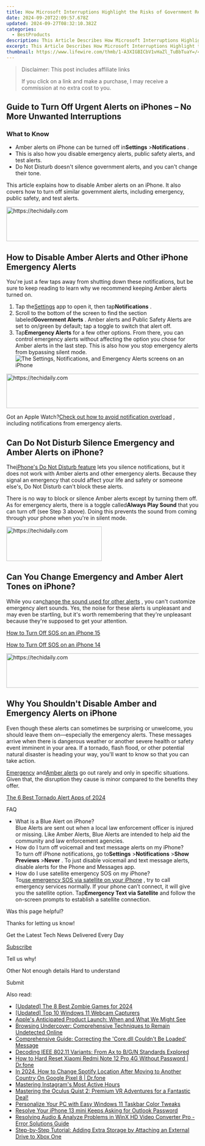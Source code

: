 ```yaml
---
title: How Microsoft Interruptions Highlight the Risks of Government Relying Too Much on Major Tech Companies
date: 2024-09-20T22:09:57.678Z
updated: 2024-09-27T08:32:10.382Z
categories:
  - BestProducts
description: This Article Describes How Microsoft Interruptions Highlight the Risks of Government Relying Too Much on Major Tech Companies
excerpt: This Article Describes How Microsoft Interruptions Highlight the Risks of Government Relying Too Much on Major Tech Companies
thumbnail: https://www.lifewire.com/thmb/1-A3XIGBICbV1vHaZl_TuBbTuaY=/400x300/filters:no_upscale():max_bytes(150000):strip_icc():format(webp)/shekai-vKla95GgAwg-unsplash-1d46c69f3d5f462faee87878fc1e0a57.jpg
---
```


>  Disclaimer: This post includes affiliate links
>
>  If you click on a link and make a purchase, I may receive a commission at no extra cost to you.
>

## Guide to Turn Off Urgent Alerts on iPhones – No More Unwanted Interruptions
### What to Know

* Amber alerts on iPhone can be turned off in**Settings** \>**Notifications** .
* This is also how you disable emergency alerts, public safety alerts, and test alerts.
* Do Not Disturb doesn't silence government alerts, and you can't change their tone.

 This article explains how to disable Amber alerts on an iPhone. It also covers how to turn off similar government alerts, including emergency, public safety, and test alerts.

<!-- affiliate ads begin -->
<a href="https://appsumo.8odi.net/c/5597632/2068426/7443" target="_top" id="2068426">
  <img src="//a.impactradius-go.com/display-ad/7443-2068426" border="0" alt="https://techidaily.com" width="728" height="90"/>
</a>
<img height="0" width="0" src="https://appsumo.8odi.net/i/5597632/2068426/7443" style="position:absolute;visibility:hidden;" border="0" />
<!-- affiliate ads end -->

## How to Disable Amber Alerts and Other iPhone Emergency Alerts

 You're just a few taps away from shutting down these notifications, but be sure to keep reading to learn why we recommend keeping Amber alerts turned on.

1. Tap the[Settings](https://www.lifewire.com/understanding-device-settings-4138532) app to open it, then tap**Notifications** .
2. Scroll to the bottom of the screen to find the section labeled**Government Alerts** . Amber alerts and Public Safety Alerts are set to on/green by default; tap a toggle to switch that alert off.
3. Tap**Emergency Alerts** for a few other options. From there, you can control emergency alerts without affecting the option you chose for Amber alerts in the last step. This is also how you stop emergency alerts from bypassing silent mode.  
![The Settings, Notifications, and Emergency Alerts screens on an iPhone](https://www.lifewire.com/thmb/k4Pdtou2x8ooq0Bqd1UnlBWO_KA=/1500x0/filters:no_upscale():max_bytes(150000):strip_icc():format(webp)/iphone-amber-alerts-bc193ddbd3c24bd895b61242e22ca176.png)

<!-- affiliate ads begin -->
<a href="https://ephamedtechinc.pxf.io/c/5597632/2130531/26400" target="_top" id="2130531">
  <img src="//a.impactradius-go.com/display-ad/26400-2130531" border="0" alt="https://techidaily.com" width="728" height="90"/>
</a>
<img height="0" width="0" src="https://ephamedtechinc.pxf.io/i/5597632/2130531/26400" style="position:absolute;visibility:hidden;" border="0" />
<!-- affiliate ads end -->

 Got an Apple Watch?[Check out how to avoid notification overload](https://www.lifewire.com/avoid-notification-overload-apple-watch-1999672) , including notifications from emergency alerts.

## Can Do Not Disturb Silence Emergency and Amber Alerts on iPhone?

 The[iPhone's Do Not Disturb feature](https://www.lifewire.com/use-do-not-disturb-on-iphone-apple-watch-2000547) lets you silence notifications, but it does not work with Amber alerts and other emergency alerts. Because they signal an emergency that could affect your life and safety or someone else's, Do Not Disturb can't block these alerts.

 There is no way to block or silence Amber alerts except by turning them off. As for emergency alerts, there is a toggle called**Always Play Sound** that you can turn off (see Step 3 above). Doing this prevents the sound from coming through your phone when you're in silent mode.

<!-- affiliate ads begin -->
<a href="https://aligracehair.sjv.io/c/5597632/2135368/19272" target="_top" id="2135368">
  <img src="//a.impactradius-go.com/display-ad/19272-2135368" border="0" alt="https://techidaily.com" width="250" height="90"/>
</a>
<img height="0" width="0" src="https://aligracehair.sjv.io/i/5597632/2135368/19272" style="position:absolute;visibility:hidden;" border="0" />
<!-- affiliate ads end -->

## Can You Change Emergency and Amber Alert Tones on iPhone?

 While you can[change the sound used for other alerts](https://www.lifewire.com/how-to-change-the-default-ringtone-on-your-iphone-2000554) , you can't customize emergency alert sounds. Yes, the noise for these alerts is unpleasant and may even be startling, but it's worth remembering that they're unpleasant because they're supposed to get your attention.

[How to Turn Off SOS on an iPhone 15](https://www.lifewire.com/iphone-15-turn-off-sos-8629942)

[How to Turn Off SOS on an iPhone 14](https://www.lifewire.com/iphone-14-turn-off-sos-8630001)

<!-- affiliate ads begin -->
<a href="https://appsumo.8odi.net/c/5597632/2068439/7443" target="_top" id="2068439">
  <img src="//a.impactradius-go.com/display-ad/7443-2068439" border="0" alt="https://techidaily.com" width="728" height="90"/>
</a>
<img height="0" width="0" src="https://appsumo.8odi.net/i/5597632/2068439/7443" style="position:absolute;visibility:hidden;" border="0" />
<!-- affiliate ads end -->

## Why You Shouldn't Disable Amber and Emergency Alerts on iPhone

 Even though these alerts can sometimes be surprising or unwelcome, you should leave them on—especially the emergency alerts. These messages arrive when there is dangerous weather or another severe health or safety event imminent in your area. If a tornado, flash flood, or other potential natural disaster is heading your way, you'll want to know so that you can take action.

[Emergency](https://www.fcc.gov/consumers/guides/emergency-alert-system-eas) and[Amber alerts](https://amberalert.ojp.gov/) go out rarely and only in specific situations. Given that, the disruption they cause is minor compared to the benefits they offer.

[The 6 Best Tornado Alert Apps of 2024](https://www.lifewire.com/best-tornado-alert-apps-4771792)

 FAQ

* What is a Blue Alert on iPhone?  
 Blue Alerts are sent out when a local law enforcement officer is injured or missing. Like Amber Alerts, Blue Alerts are intended to help aid the community and law enforcement agencies.
* How do I turn off voicemail and text message alerts on my iPhone?  
 To turn off iPhone notifications, go to**Settings** \>**Notifications** \>**Show Previews** \>**Never** . To just disable voicemail and text message alerts, disable alerts for the Phone and Messages app.
* How do I use satellite emergency SOS on my iPhone?  
 To[use emergency SOS via satellite on your iPhone](https://www.lifewire.com/use-emergency-sos-on-iphone-6826117) , try to call emergency services normally. If your phone can’t connect, it will give you the satellite option. Tap**Emergency Text via Satellite** and follow the on-screen prompts to establish a satellite connection.

Was this page helpful?

Thanks for letting us know!

 Get the Latest Tech News Delivered Every Day

[Subscribe](https://www.lifewire.com/#)

Tell us why!

 Other  Not enough details  Hard to understand

 Submit

<ins class="adsbygoogle"
     style="display:block"
     data-ad-format="autorelaxed"
     data-ad-client="ca-pub-7571918770474297"
     data-ad-slot="1223367746"></ins>

<ins class="adsbygoogle"
     style="display:block"
     data-ad-client="ca-pub-7571918770474297"
     data-ad-slot="8358498916"
     data-ad-format="auto"
     data-full-width-responsive="true"></ins>

<span class="atpl-alsoreadstyle">Also read:</span>
<div><ul>
<li><a href="https://screen-video-capture.techidaily.com/updated-the-8-best-zombie-games-for-2024/"><u>[Updated] The 8 Best Zombie Games for 2024</u></a></li>
<li><a href="https://digital-screen-recording.techidaily.com/updated-top-10-windows-11-webcam-capturers/"><u>[Updated] Top 10 Windows 11 Webcam Capturers</u></a></li>
<li><a href="https://tech-recovery.techidaily.com/apples-anticipated-product-launch-when-and-what-we-might-see/"><u>Apple's Anticipated Product Launch: When and What We Might See</u></a></li>
<li><a href="https://tech-recovery.techidaily.com/browsing-undercover-comprehensive-techniques-to-remain-undetected-online/"><u>Browsing Undercover: Comprehensive Techniques to Remain Undetected Online</u></a></li>
<li><a href="https://tech-recovery.techidaily.com/comprehensive-guide-correcting-the-coredll-couldnt-be-loaded-message/"><u>Comprehensive Guide: Correcting the 'Core.dll Couldn't Be Loaded' Message</u></a></li>
<li><a href="https://tech-recovery.techidaily.com/decoding-ieee-80211-variants-from-ax-to-bgn-standards-explored/"><u>Decoding IEEE 802.11 Variants: From Ax to B/G/N Standards Explored</u></a></li>
<li><a href="https://techidaily.com/how-to-hard-reset-xiaomi-redmi-note-12-pro-4g-without-password-drfone-by-drfone-reset-android-reset-android/"><u>How to Hard Reset Xiaomi Redmi Note 12 Pro 4G Without Password | Dr.fone</u></a></li>
<li><a href="https://review-topics.techidaily.com/in-2024-how-to-change-spotify-location-after-moving-to-another-country-on-google-pixel-8-drfone-by-drfone-virtual-android/"><u>In 2024, How to Change Spotify Location After Moving to Another Country On Google Pixel 8 | Dr.fone</u></a></li>
<li><a href="https://instagram-clips.techidaily.com/mastering-instagrams-most-active-hours/"><u>Mastering Instagram's Most Active Hours</u></a></li>
<li><a href="https://buynow-info.techidaily.com/mastering-the-oculus-quist-2-premium-vr-adventures-for-a-fantastic-deal/"><u>Mastering the Oculus Quist 2: Premium VR Adventures for a Fantastic Deal!</u></a></li>
<li><a href="https://tech-recovery.techidaily.com/personalize-your-pc-with-easy-windows-11-taskbar-color-tweaks/"><u>Personalize Your PC with Easy Windows 11 Taskbar Color Tweaks</u></a></li>
<li><a href="https://ios-unlock.techidaily.com/resolve-your-iphone-13-mini-keeps-asking-for-outlook-password-by-drfone-ios/"><u>Resolve Your iPhone 13 mini Keeps Asking for Outlook Password</u></a></li>
<li><a href="https://blog-min.techidaily.com/resolving-audio-and-analyze-problems-in-winx-hd-video-converter-pro-error-solutions-guide/"><u>Resolving Audio & Analyze Problems in WinX HD Video Converter Pro - Error Solutions Guide</u></a></li>
<li><a href="https://tech-recovery.techidaily.com/step-by-step-tutorial-adding-extra-storage-by-attaching-an-external-drive-to-xbox-one/"><u>Step-by-Step Tutorial: Adding Extra Storage by Attaching an External Drive to Xbox One</u></a></li>
</ul></div>

